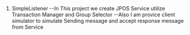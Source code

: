 1) SimpleListener
--In This project we create JPOS Service utilize Transaction Manager and Group Selector
--Also I am provice client simulator to simulate Sending message and accept response message from Service
